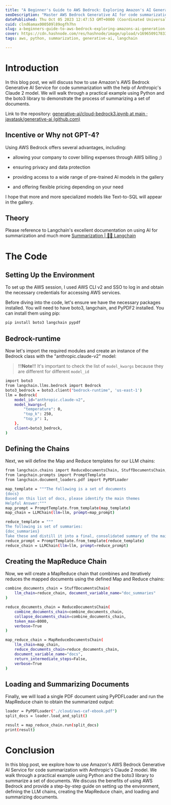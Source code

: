 ```yaml
---
title: "A Beginner's Guide to AWS Bedrock: Exploring Amazon's AI Generation Service"
seoDescription: "Master AWS Bedrock Generative AI for code summarization with Anthropic's Claude 2 model using Python and boto3, ensuring privacy and flexible pricing"
datePublished: Thu Oct 05 2023 12:47:53 GMT+0000 (Coordinated Universal Time)
cuid: clnd6amax000509l89ogfh7hn
slug: a-beginners-guide-to-aws-bedrock-exploring-amazons-ai-generation-service
cover: https://cdn.hashnode.com/res/hashnode/image/upload/v1696509178336/cf920f69-e049-4a46-ab41-8c97d79071c9.png
tags: aws, python, summarization, generative-ai, langchain

---
```


# Introduction

In this blog post, we will discuss how to use Amazon's AWS Bedrock Generative AI Service for code summarization with the help of Anthropic's Claude 2 model. We will walk through a practical example using Python and the boto3 library to demonstrate the process of summarizing a set of documents.

Link to the repository: [generative-ai/cloud-bedrock3.ipynb at main · javatask/generative-ai (](https://github.com/javatask/generative-ai/blob/main/cloud-bedrock3.ipynb)[github.com](http://github.com)[)](https://github.com/javatask/generative-ai/blob/main/cloud-bedrock3.ipynb)

## Incentive or Why not GPT-4?

Using AWS Bedrock offers several advantages, including:

* allowing your company to cover billing expenses through AWS billing ;)
    
* ensuring privacy and data protection
    
* providing access to a wide range of pre-trained AI models in the gallery
    
* and offering flexible pricing depending on your need
    

I hope that more and more specialized models like Text-to-SQL will appear in the gallery.

## Theory

Please reference to Langchain's excellent documentation on using AI for summarization and much more [Summarization | 🦜️🔗 Langchain](https://python.langchain.com/docs/use_cases/summarization)

# The Code

## Setting Up the Environment

To set up the AWS session, I used AWS CLI v2 and SSO to log in and obtain the necessary credentials for accessing AWS services.

Before diving into the code, let's ensure we have the necessary packages installed. You will need to have boto3, langchain, and PyPDF2 installed. You can install them using pip:

```bash
pip install boto3 langchain pypdf
```

## Bedrock-runtime

Now let's import the required modules and create an instance of the Bedrock class with the "anthropic.claude-v2" model:

> !!!**Note**!!! It's important to check the list of `model_kwargs` because they are different for different `model_id`

```bash
import boto3
from langchain.llms.bedrock import Bedrock
boto3_bedrock = boto3.client("bedrock-runtime", 'us-east-1')
llm = Bedrock(
    model_id="anthropic.claude-v2",
    model_kwargs={
        "temperature": 0,
        "top_k": 250,
        "top_p": 1,
    },
    client=boto3_bedrock,
)
```

## Defining the Chains

Next, we will define the Map and Reduce templates for our LLM chains:

```bash
from langchain.chains import ReduceDocumentsChain, StuffDocumentsChain, MapReduceDocumentsChain, LLMChain
from langchain.prompts import PromptTemplate
from langchain.document_loaders.pdf import PyPDFLoader

map_template = """The following is a set of documents
{docs}
Based on this list of docs, please identify the main themes 
Helpful Answer:"""
map_prompt = PromptTemplate.from_template(map_template)
map_chain = LLMChain(llm=llm, prompt=map_prompt)

reduce_template = """
The following is set of summaries:
{doc_summaries}
Take these and distill it into a final, consolidated summary of the main themes. """
reduce_prompt = PromptTemplate.from_template(reduce_template)
reduce_chain = LLMChain(llm=llm, prompt=reduce_prompt)
```

## Creating the MapReduce Chain

Now, we will create a MapReduce chain that combines and iteratively reduces the mapped documents using the defined Map and Reduce chains:

```bash
combine_documents_chain = StuffDocumentsChain(
    llm_chain=reduce_chain, document_variable_name="doc_summaries"
)

reduce_documents_chain = ReduceDocumentsChain(
    combine_documents_chain=combine_documents_chain,
    collapse_documents_chain=combine_documents_chain,
    token_max=8000,
    verbose=True
)

map_reduce_chain = MapReduceDocumentsChain(
    llm_chain=map_chain,
    reduce_documents_chain=reduce_documents_chain,
    document_variable_name="docs",
    return_intermediate_steps=False,
    verbose=True
)
```

## Loading and Summarizing Documents

Finally, we will load a single PDF document using PyPDFLoader and run the MapReduce chain to obtain the summarized output:

```bash
loader = PyPDFLoader("./cloud/aws-caf-ebook.pdf")
split_docs = loader.load_and_split()

result = map_reduce_chain.run(split_docs)
print(result)
```

# Conclusion

In this blog post, we explore how to use Amazon's AWS Bedrock Generative AI Service for code summarization with Anthropic's Claude 2 model. We walk through a practical example using Python and the boto3 library to summarize a set of documents. We discuss the benefits of using AWS Bedrock and provide a step-by-step guide on setting up the environment, defining the LLM chains, creating the MapReduce chain, and loading and summarizing documents.